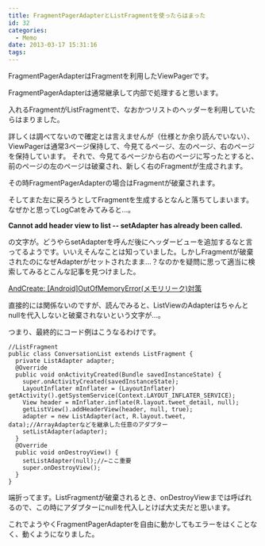```yaml
---
title: FragmentPagerAdapterとListFragmentを使ったらはまった
id: 32
categories:
  - Memo
date: 2013-03-17 15:31:16
tags:
---
```

FragmentPagerAdapterはFragmentを利用したViewPagerです。

<!--more-->

FragmentPagerAdapterは通常継承して内部で処理すると思います。

入れるFragmentがListFragmentで、なおかつリストのヘッダーを利用していたらはまりました。

詳しくは調べてないので確定とは言えませんが（仕様とか余り読んでいない）、ViewPagerは通常3ページ保持して、今見てるページ、左のページ、右のページを保持しています。
それで、今見てるページから右のページに写ったとすると、前のページの左のページは破棄され、新しく右のFragmentが生成されます。

その時FragmentPagerAdapterの場合はFragmentが破棄されます。

そしてまた左に戻ろうとしてFragmentを生成するとなんと落ちてしまいます。
なぜかと思ってLogCatをみてみると...。

**Cannot add header view to list -- setAdapter has already been called.**

の文字が。どうやらsetAdapterを呼んだ後にヘッダービューを追加するなと言ってるようです。いいえそんなことは知っていました。しかしFragmentが破棄されたのになぜAdapterがセットされたまま...？なのかを疑問に思って適当に検索してみるとこんな記事を見つけました。

[AndCreate: [Android]OutOfMemoryError(メモリリーク)対策](http://htomiyama.blogspot.jp/2012/08/androidoutofmemoryerror.html)

直接的には関係ないのですが、読んでみると、ListViewのAdapterはちゃんとnullを代入しないと破棄されないという文字が...。

つまり、最終的にコード例はこうなるわけです。

```
//ListFragment
public class ConversationList extends ListFragment {
  private ListAdapter adapter;
  @Override
  public void onActivityCreated(Bundle savedInstanceState) {
    super.onActivityCreated(savedInstanceState);
    LayoutInflater mInflater = (LayoutInflater) getActivity().getSystemService(Context.LAYOUT_INFLATER_SERVICE);
    View header = mInflater.inflate(R.layout.tweet_detail, null);
    getListView().addHeaderView(header, null, true);
    adapter = new ListAdapter(act, R.layout.tweet, data);//ArrayAdapterなどを継承した任意のアダプター
    setListAdapter(adapter);
  }
  @Override
  public void onDestroyView() {
    setListAdapter(null);//←ここ重要
    super.onDestroyView();
  }
}
```

端折ってます。ListFragmentが破棄されるとき、onDestroyViewまでは呼ばれるので、この時にアダプターにnullを代入しとけば大丈夫だと思います。

これでようやくFragmentPagerAdapterを自由に動かしてもエラーをはくことなく、動くようになりました。